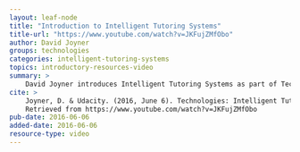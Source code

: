 ```yaml
---
layout: leaf-node
title: "Introduction to Intelligent Tutoring Systems"
title-url: "https://www.youtube.com/watch?v=JKFujZMfObo"
author: David Joyner
groups: technologies
categories: intelligent-tutoring-systems
topics: introductory-resources-video
summary: >
    David Joyner introduces Intelligent Tutoring Systems as part of Technologies.
cite: >
    Joyner, D. & Udacity. (2016, June 6). Technologies: Intelligent Tutoring Systems Introductory Video.
    Retrieved from https://www.youtube.com/watch?v=JKFujZMfObo
pub-date: 2016-06-06
added-date: 2016-06-06
resource-type: video
---
```

